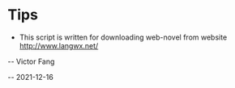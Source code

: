 # Tips
- This script is written for downloading web-novel from website http://www.langwx.net/


-- Victor Fang 

-- 2021-12-16
